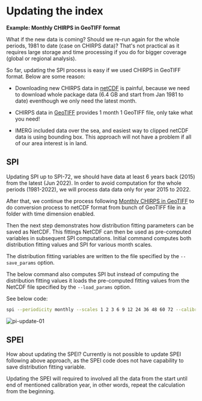 # Updating the index

**Example: Monthly CHIRPS in GeoTIFF format**

What if the new data is coming? Should we re-run again for the whole periods, 1981 to date (case on CHIRPS data)? That's not practical as it requires large storage and time processing if you do for bigger coverage (global or regional analysis).  

So far, updating the SPI process is easy if we used CHIRPS in GeoTIFF format. Below are some reason:

* Downloading new CHIRPS data in [netCDF](https://data.chc.ucsb.edu/products/CHIRPS-2.0/global_monthly/netcdf/) is painful, because we need to download whole package data (6.4 GB and start from Jan 1981 to date) eventhough we only need the latest month.  

* CHIRPS data in [GeoTIFF](https://data.chc.ucsb.edu/products/CHIRPS-2.0/global_monthly/tifs/) provides 1 month 1 GeoTIFF file, only take what you need!

* IMERG included data over the sea, and easiest way to clipped netCDF data is using bounding box. This approach will not have a problem if all of our area interest is in land.  


## SPI

Updating SPI up to SPI-72, we should have data at least 6 years back (2015) from the latest (Jun 2022). In order to avoid computation for the whole periods (1981-2022), we will process data data only for year 2015 to 2022.  

After that, we continue the process following [Monthly CHIRPS in GeoTIFF](./monthly-chirps-geotiff) to do conversion process to netCDF format from bunch of GeoTIFF file in a folder with time dimension enabled.  

Then the next step demonstrates how distribution fitting parameters can be saved as NetCDF. This fittings NetCDF can then be used as pre-computed variables in subsequent SPI computations. Initial command computes both distribution fitting values and SPI for various month scales.  

The distribution fitting variables are written to the file specified by the `--save_params` option.  

The below command also computes SPI but instead of computing the distribution fitting values it loads the pre-computed fitting values from the NetCDF file specified by the `--load_params` option.  

See below code:

``` bash
spi --periodicity monthly --scales 1 2 3 6 9 12 24 36 48 60 72 --calibration_start_year 1981 --calibration_end_year 2020 --netcdf_precip ./input_nc/java_cli_chirps_1months_2014_2021.nc --var_name_precip precip --output_file_base ./output_nc/java_CHIRPS --multiprocessing all --load_params ./fitting/java_CHIRPS_fitting.nc
```

![pi-update-01](../../../img/pi-update-spi.png)


## SPEI

How about updating the SPEI? Currently is not possible to update SPEI following above approach, as the SPEI code does not have capability to save distribution fitting variable.  

Updating the SPEI will required to involved all the data from the start until end of mentioned calibration year, in other words, repeat the calculation from the beginning.  